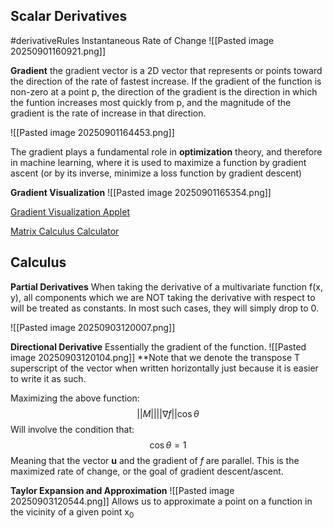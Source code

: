 ## Scalar Derivatives 

#derivativeRules
Instantaneous Rate of Change
![[Pasted image 20250901160921.png]]

**Gradient** the gradient vector is a 2D vector that represents or points toward the direction of the rate of fastest increase. If the gradient of the function is non-zero at a point p, the direction of the gradient is the direction in which the funtion increases most quickly from p, and the magnitude of the gradient is the rate of increase in that direction. 

![[Pasted image 20250901164453.png]]

The gradient plays a fundamental role in **optimization** theory, and therefore in machine learning, where it is used to maximize a function by gradient ascent (or by its inverse, minimize a loss function by gradient descent)

**Gradient Visualization**
![[Pasted image 20250901165354.png]]

[Gradient Visualization Applet](https://www.geogebra.org/m/sWsGNs86)

[Matrix Calculus Calculator](http://www.matrixcalculus.org/matrixCalculus)

## Calculus

**Partial Derivatives**
When taking the derivative of a multivariate function f(x, y), all components which we are NOT taking the derivative with respect to will be treated as constants. In most such cases, they will simply drop to 0. 

![[Pasted image 20250903120007.png]]

**Directional Derivative**
Essentially the gradient of the function.
![[Pasted image 20250903120104.png]]
**Note that we denote the transpose T superscript of the vector when written horizontally just because it is easier to write it as such.

Maximizing the above function:
$$
||M||||\nabla f||\cos \theta
$$
Will involve the condition that:
$$
\cos \theta = 1
$$
Meaning that the vector **u** and the gradient of *f* are parallel. 
This is the maximized rate of change, or the goal of gradient descent/ascent. 

**Taylor Expansion and Approximation**
![[Pasted image 20250903120544.png]]
Allows us to approximate a point on a function in the vicinity of a given point x<sub>0</sub>

